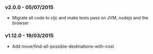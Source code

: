 ### v2.0.0 - 05/07/2015
* Migrate all code to cljc and make tests pass on JVM, nodejs and the browser

### v1.12.0 - 19/03/2015
* Add move/find-all-possible-destinations-with-cost

